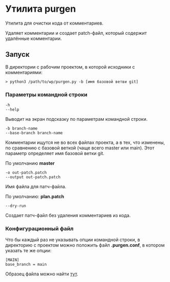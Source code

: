 # Утилита purgen

Утилита для очистки кода от комментариев.

Удаляет комментарии и создает patch-файл, который содержит удалённые комментарии.

## Запуск

В директории с рабочим проектом, в которой исходники с комментариями:

```
> python3 /path/to/wp/purgen.py -b [имя базовой ветви git]
```

### Параметры командной строки

```
-h
--help
```
Выводит на экран подсказку по параметрам командной строки.


```
-b branch-name
--base-branch branch-name
```

Комментарии ищутся не во всех файлах проекта, а в тех, что изменены, по сравнению с базовой веткой (чаще всего master или main). Этот параметр определяет имя базовой ветки git.

По умолчанию __master__

```
-o out-patch.patch
--output out-patch.patch
```

Имя файла для патч-файла.

По умолчанию: __plan.patch__

```
--dry-run
```

Создает патч-файл без удаления комментариев из кода.

### Конфигурационный файл

Что бы каждый раз не указывать опции командной строки, в директорию с проектом можно положить файл __.purgen.conf__, в котором указать те же опции:

```
[MAIN]
base_branch = main
```

Образец файла можно найти [тут](../.plan.conf).
